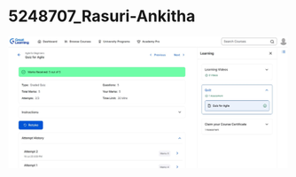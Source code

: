 # 5248707_Rasuri-Ankitha
![image alt](https://github.com/RasuriAnkitha/5248707_Rasuri-Ankitha/blob/846bc58b149340d142cfa6afe268a0ef8fe32bcd/sdlc.jpg)
